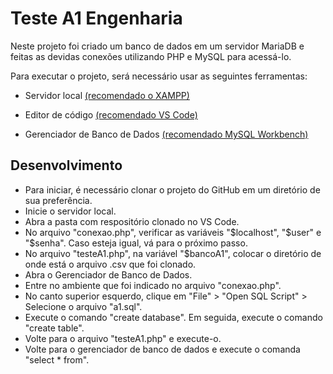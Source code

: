 # Teste A1 Engenharia 
 
 Neste projeto foi criado um banco de dados em um servidor MariaDB e feitas as devidas conexões utilizando PHP e MySQL para acessá-lo.

 Para executar o projeto, será necessário usar as seguintes ferramentas:

- Servidor local [(recomendado o XAMPP)](https://www.apachefriends.org/pt_br/index.html)

- Editor de código [(recomendado VS Code)](https://code.visualstudio.com/)

- Gerenciador de Banco de Dados [(recomendado MySQL Workbench)](https://dev.mysql.com/downloads/workbench/)

## Desenvolvimento 

- Para iniciar, é necessário clonar o projeto do GitHub em um diretório de sua preferência. 
- Inicie o servidor local.
- Abra a pasta com respositório clonado no VS Code. 
- No arquivo "conexao.php", verificar as variáveis "$localhost", "$user" e "$senha". Caso esteja igual, vá para o próximo passo. 
- No arquivo "testeA1.php", na variável "$bancoA1", colocar o diretório de onde está o arquivo .csv que foi clonado.
- Abra o Gerenciador de Banco de Dados.
- Entre no ambiente que foi indicado no arquivo "conexao.php".
- No canto superior esquerdo, clique em "File" > "Open SQL Script" > Selecione o arquivo "a1.sql".
- Execute o comando "create database". Em seguida, execute o comando "create table". 
- Volte para o arquivo "testeA1.php" e execute-o. 
- Volte para o gerenciador de banco de dados e execute o comanda "select * from".
